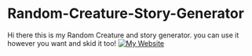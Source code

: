 # Random-Creature-Story-Generator
Hi there this is my Random Creature and story generator. you can use it however you want and skid it too!
[![My Website](https://img.shields.io/badge/DOWNLOAD-0078D6?style=for-the-badge&logo=diaspora&logoColor=white)](https://zixthenerd.github.io/ZixTheNerdWebsite/)
